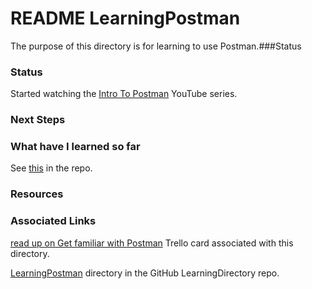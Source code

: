 # README LearningPostman

The purpose of this directory is for learning to use Postman.###Status

### Status
Started watching the [Intro To Postman](https://www.youtube.com/playlist?list=PLM-7VG-sgbtAgGq_pef5y_ruIUBPpUgNJ) YouTube series.

### Next Steps

### What have I learned so far
See [this](https://github.com/JamieBort/LearningDirectory/tree/master/Postman/LearningPostman#what-have-i-learned) in the repo.

### Resources

### Associated Links
[read up on Get familiar with Postman](https://trello.com/c/mmkFuAOA/218-read-up-on-get-familiar-with-postman) Trello card associated with this directory.

[LearningPostman](https://github.com/JamieBort/LearningDirectory/tree/master/Postman/LearningPostman) directory in the GitHub LearningDirectory repo.